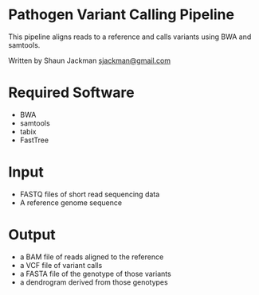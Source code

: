 Pathogen Variant Calling Pipeline
=================================

This pipeline aligns reads to a reference and calls variants using BWA and samtools.

Written by Shaun Jackman <sjackman@gmail.com>

Required Software
=================

 * BWA
 * samtools
 * tabix
 * FastTree

Input
=====

* FASTQ files of short read sequencing data
* A reference genome sequence

Output
======

 * a BAM file of reads aligned to the reference
 * a VCF file of variant calls
 * a FASTA file of the genotype of those variants
 * a dendrogram derived from those genotypes
